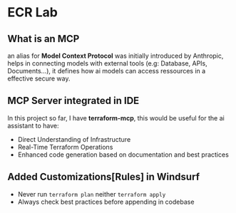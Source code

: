 # ECR Lab

## What is an MCP

an alias for **Model Context Protocol** was initially introduced by Anthropic, helps in connecting models with external tools (e.g: Database, APIs, Documents...), it defines how ai models can access ressources in a effective secure way.

## MCP Server integrated in IDE

In this project so far, I have **terraform-mcp**, this would be useful for the ai assistant to have:

- Direct Understanding of Infrastructure
- Real-Time Terraform Operations
- Enhanced code generation based on documentation and best practices

## Added Customizations[Rules] in Windsurf

- Never run `terraform plan` neither `terraform apply`
- Always check best practices before appending in codebase
